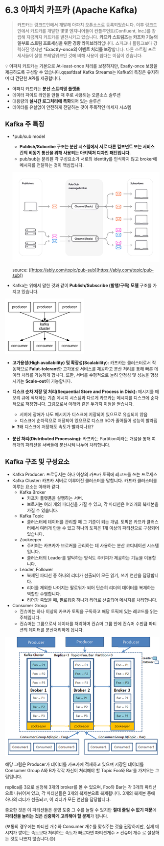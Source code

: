 # 6.3 아파치 카프카 (Apache Kafka)

> 카프카는 링크드인에서 개발해 아파치 오픈소스로 등록되었습니다. 이후 링크드인에서 카프카를 개발한 몇몇 엔지니어들이 컨플루언트(Confluent, Inc.)를 창립해 지금까지 카프카를 발전시키고 있습니다. **카프카 스트림즈는 카프카 기능의 일부로 스트림 프로세싱을 위한 경량 라이브러리**입니다. 스파크나 플링크보다 강력하진 않지만 ***Exactly-once의 이벤트 처리를 보장**합니다. 다른 스트림 프로세서들이 실행 프레임워크인 것에 비해 사용이 쉽다는 이점이 있습니다.
> 


<aside>
💡 아파치 카프카는 기본으로 At-least-once 처리를 보장하지만, Exatly-once 보장을 제공하도록 구성할 수 있습니다.qqasfdsaf
Kafka Streams는 Kafka의 특징은 유지하며 더 간단한 API를 제공합니다.
</aside>


- 아파치 카프카는 **분산 스트리밍 플랫폼**
- 데이터 파이프 라인을 만들 때 주로 사용되는 오픈소스 솔루션
- 대용량의 **실시간 로그처리에 특화**되어 있는 솔루션
- 데이터를 유실없이 안전하게 전달하는 것이 주목적인 메세지 시스템


## Kafka 주 특징

- *pub/sub model
    - **Publish/Subcribe 구조는 분산 시스템에서 서로 다른 컴포넌트 또는 서비스 간의 비동기 통신을 위해 사용되는 아키텍처 디자인 패턴입니다.**
    - pub/sub는 분리된 각 구성요소가 서로의 identity를 인식하지 않고 broker에 메시지를 전달하는 것이 핵심입니다.
    
    ![The-pub/sub-pattern](images/3.1_pubsubpattern.png)
    
    source:  ([https://ably.com/topic/pub-sub](https://ably.com/topic/pub-sub))
    
- Kafka는 위에서 말한 것과 같이 **Publish/Subscribe (발행/구독) 모델** 구조를 가지고 있습니다.

![kafka-structure](images/3.2_kafkastructure.png)

- **고가용성(High availability) 및 확장성(Scalability**): 카프카는 클러스터로서 작동하므로 **Falut-tolerant**한 고가용성 서비스를 제공하고 분산 처리를 통해 빠른 데이터 처리를 가능하게 합니다.
또한, 서버를 수평적으로 늘려 안정성 및 성능을 향상시키는 **Scale-out**이 가능합니다.
- **디스크 순차 저장 및 처리(Sequential Store and Process in Disk):** 메시지를 메모리 큐에 적재하는 기존 메시지 시스템과 다르게 카프카는 메시지를 디스크에 순차적으로 저장합니다. 그럼으로서 아래와 같은 두가지 이점을 얻습니다.
    - 서버에 장애가 나도 메시지가 디스크에 저장되어 있으므로 유실되지 않음
    - 디스크에 순차적으로 저장되어 있으므로 디스크 I/O가 줄어들어 성능이 빨라짐
    <details>
        <summary>❓왜 디스크에 저장해도 속도가 빨라지나요?</summary>
        Kafka가 Disk I/O를 사용하더라도 속도가 빠른 이유는 최적화 기술이 결합되어 있기 때문입니다.  

        1. Disk에 데이터를 순차적으로 쓰기때문에 랜덤 액세스가 줄어듦
        2. Kafka는 데이터를 배치로 처리함. 작은 메세지를 일괄적으로 처리하여 Disk I/O를 줄임
        3. Disk에서 데이터를 읽을 때 메모리 캐시를 사용함
        4. 프로듀서와 컨슈머의 버퍼링을 사용하여 빠른 데이터 전송을 제공함
    </details>
- **분산 처리(Distributed Processing):** 카프카는 Partition이라는 개념을 통해 여러개의 파티션을 서버들에 분산시켜 나누어 처리합니다.

## Kafka 구조 및 구성요소

- Kafka Producer: 프로듀서는 하나 이상의 카프카 토픽에 레코드를 쓰는 프로세스
- Kafka Cluster: 카프카 서버로 이루어진 클러스터를 말합니다. 
카프카 클러스터를 이루는 요소는 아래와 같다.
    - Kafka Broker
        - 카프카 플랫폼을 실행하는 서버.
        - 브로커는 여러 개의 파티션을 가질 수 있고, 각 파티션은 여러개의 복제본을 가질 수 있습니다.
    - Kafka Topic
        - 클러스터에 데이터를 관리할 때 그 기준이 되는 개념. 토픽은 카프카 클러스터에서 여러개 만들 수 있고 하나의 토픽은 1개 이상의 파티션으로 구성되어 있습니다.
    - Zookeeper
        - 주키퍼는 카프카가 브로커를 관리하는 데 사용하는 분산 코디네이션 시스템입니다.
        - 클러스터의 Leader를 발탁하는 방식도 주키퍼가 제공하는 기능을 이용합니다.
    - Leader, Follower
        - 복제된 파티션 중 하나의 리더가 선출되어 모든 읽기, 쓰기 연산을 담당합니다.
        - 리더를 제외한 나머지는 팔로워가 되어 단순히 리더의 데이터를 복제하는 역할만 수행합니다.
        - 리더가 죽었을 때, 팔로워중 하나가 리더로 선출되어 메시지를 처리합니다.
- Consumer Group
    - 컨슈머는 하나 이상의 카프카 토픽을 구독하고 해당 토픽에 있는 레코드를 읽는 주체입니다.
    - 컨슈머는 그룹으로서 데이터를 처리하며 컨슈머 그룹 안에 컨슈머 수만큼 파티션의 데이터를 분산처리하게 됩니다.

![Untitled](images/3.3_kafkastructure2.png)

해당 그림은 Producer가 데이터를 카프카에 적재하고 있으며 저장된 데이터를 Consumer Group A와 B가 각각 자신이 처리해야 할 Topic Foo와 Bar를 가져오는 그림입니다.

replica를 3으로 설정해 3개의 broker를 볼 수 있으며, Foo와 Bar는 각 3개의 파티션으로 나뉘어져 있고, 각 파티션들은 3개의 복제본으로 복제됩니다. 3개의 복제본 중에 하나의 리더가 선출되고, 이 리더가 모든 연산을 담당합니다.

중요한 것은 이 파티션들은 운영 도중 그 수를 늘릴 수 있지만 **절대 줄일 수 없기 때문**에 **파티션을 늘리는 것은 신중하게 고려해야 할 문제**가 됩니다.

(보통의 경우에는 파티션 개수와 Consumer 개수를 맞춰주는 것을 권장하지만, 실제 메시지가 쌓이는 속도보다 처리하는 속도가 빠르다면 파티션개수 ≥ 컨슈머 개수 로 설정하는 것도 나쁘지 않습니다.😊)